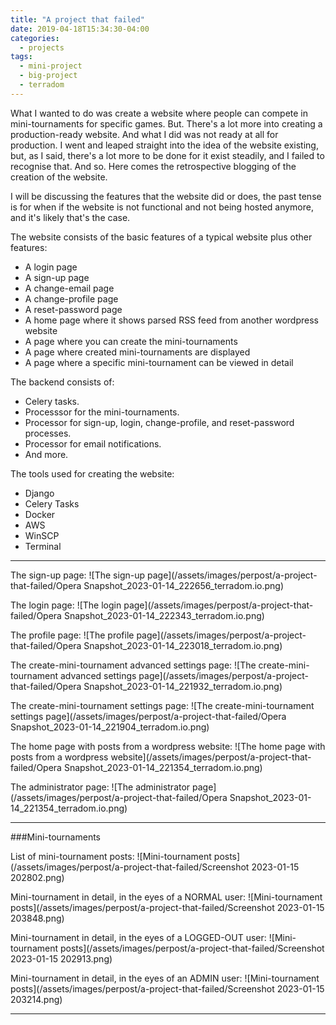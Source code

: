```yaml
---
title: "A project that failed"
date: 2019-04-18T15:34:30-04:00
categories:
  - projects
tags:
  - mini-project
  - big-project
  - terradom
---
```


What I wanted to do was create a website where people can compete in mini-tournaments for specific games. But. There's a lot more into creating a production-ready website.
And what I did was not ready at all for production. I went and leaped straight into the idea of the website existing, but, as I said, there's a lot more to be done for it exist steadily, and I failed to recognise that. 
And so. Here comes the retrospective blogging of the creation of the website.

I will be discussing the features that the website did or does, the past tense is for when if the website is not functional and not being hosted anymore, and it's likely that's the case.

The website consists of the basic features of a typical website plus other features:
- A login page
- A sign-up page 
- A change-email page
- A change-profile page 
- A reset-password page
- A home page where it shows parsed RSS feed from another wordpress website
- A page where you can create the mini-tournaments
- A page where created mini-tournaments are displayed 
- A page where a specific mini-tournament can be viewed in detail 

The backend consists of:
- Celery tasks.
- Processsor for the mini-tournaments.
- Processor for sign-up, login, change-profile, and reset-password processes.
- Processor for email notifications.
- And more.

The tools used for creating the website:
- Django 
- Celery Tasks
- Docker 
- AWS
- WinSCP
- Terminal

---

The sign-up page:
![The sign-up page](/assets/images/perpost/a-project-that-failed/Opera Snapshot_2023-01-14_222656_terradom.io.png)

The login page:
![The login page](/assets/images/perpost/a-project-that-failed/Opera Snapshot_2023-01-14_222343_terradom.io.png)

The profile page:
![The profile page](/assets/images/perpost/a-project-that-failed/Opera Snapshot_2023-01-14_223018_terradom.io.png)

The create-mini-tournament advanced settings page:
![The create-mini-tournament advanced settings page](/assets/images/perpost/a-project-that-failed/Opera Snapshot_2023-01-14_221932_terradom.io.png)

The create-mini-tournament settings page:
![The create-mini-tournament settings page](/assets/images/perpost/a-project-that-failed/Opera Snapshot_2023-01-14_221904_terradom.io.png)

The home page with posts from a wordpress website:
![The home page with posts from a wordpress website](/assets/images/perpost/a-project-that-failed/Opera Snapshot_2023-01-14_221354_terradom.io.png)

The administrator page:
![The administrator page](/assets/images/perpost/a-project-that-failed/Opera Snapshot_2023-01-14_221354_terradom.io.png)

---
###Mini-tournaments

List of mini-tournament posts:
![Mini-tournament posts](/assets/images/perpost/a-project-that-failed/Screenshot 2023-01-15 202802.png)

Mini-tournament in detail, in the eyes of a NORMAL user:
![Mini-tournament posts](/assets/images/perpost/a-project-that-failed/Screenshot 2023-01-15 203848.png)

Mini-tournament in detail, in the eyes of a LOGGED-OUT user:
![Mini-tournament posts](/assets/images/perpost/a-project-that-failed/Screenshot 2023-01-15 202913.png)

Mini-tournament in detail, in the eyes of an ADMIN user:
![Mini-tournament posts](/assets/images/perpost/a-project-that-failed/Screenshot 2023-01-15 203214.png)

---


